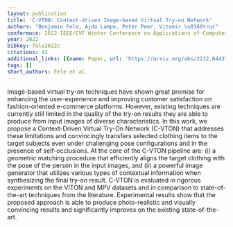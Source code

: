 ```yaml
---
layout: publication
title: 'C-VTON: Context-driven Image-based Virtual Try-on Network'
authors: "Benjamin Fele, Ajda Lampe, Peter Peer, Vitomir \u0160truc"
conference: 2022 IEEE/CVF Winter Conference on Applications of Computer Vision (WACV)
year: 2022
bibkey: fele2022c
citations: 42
additional_links: [{name: Paper, url: 'https://arxiv.org/abs/2212.04437'}]
tags: []
short_authors: Fele et al.
---
```

Image-based virtual try-on techniques have shown great promise for enhancing
the user-experience and improving customer satisfaction on fashion-oriented
e-commerce platforms. However, existing techniques are currently still limited
in the quality of the try-on results they are able to produce from input images
of diverse characteristics. In this work, we propose a Context-Driven Virtual
Try-On Network (C-VTON) that addresses these limitations and convincingly
transfers selected clothing items to the target subjects even under challenging
pose configurations and in the presence of self-occlusions. At the core of the
C-VTON pipeline are: (i) a geometric matching procedure that efficiently aligns
the target clothing with the pose of the person in the input images, and (ii) a
powerful image generator that utilizes various types of contextual information
when synthesizing the final try-on result. C-VTON is evaluated in rigorous
experiments on the VITON and MPV datasets and in comparison to state-of-the-art
techniques from the literature. Experimental results show that the proposed
approach is able to produce photo-realistic and visually convincing results and
significantly improves on the existing state-of-the-art.